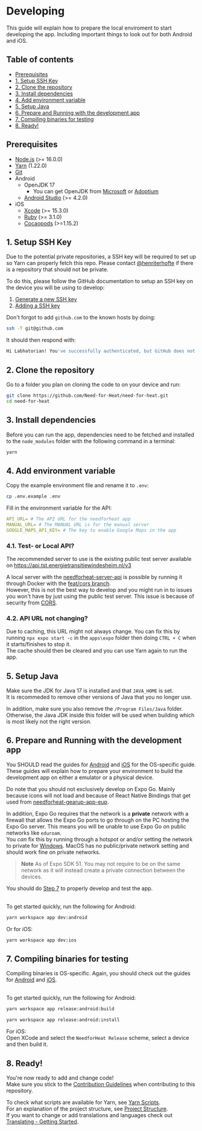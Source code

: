 # Developing
This guide will explain how to prepare the local enviroment to start developing the app. Including important things to look out for both Android and iOS.

## Table of contents
- [Prerequisites](#prerequisites)
- [1. Setup SSH Key](#1-setup-ssh-key)
- [2. Clone the repository](#2-clone-the-repository)
- [3. Install dependencies](#3-install-dependencies)
- [4. Add environment variable](#4-add-environment-variable)
- [5. Setup Java](#5-setup-java)
- [6. Prepare and Running with the development app](#6-prepare-and-running-with-the-development-app)
- [7. Compiling binaries for testing](#7-compiling-binaries-for-testing)
- [8. Ready!](#8-ready)

## Prerequisites
-	[Node.js](https://yarnpkg.com/) (>= 16.0.0)
-	[Yarn](https://yarnpkg.com/) (1.22.0)
-   [Git](https://git-scm.com/)
- Android
    -	OpenJDK 17
        - You can get OpenJDK from [Microsoft](https://learn.microsoft.com/nl-nl/java/openjdk/download#openjdk-17) or [Adoptium](https://adoptium.net/temurin/releases/?version=17)
    -	[Android Studio](https://developer.android.com/studio) (>= 4.2.0)
- iOS
    - [Xcode](https://developer.apple.com/xcode/) (>= 15.3.0)
    - [Ruby](https://www.ruby-lang.org/en/) (>= 3.1.0)
    - [Cocaopods](https://cocoapods.org/) (>=1.15.2)

## 1. Setup SSH Key
Due to the potential private repositories, a SSH key will be required to set up so Yarn can properly fetch this repo. Please contact [@henriterhofte](https://github.com/henriterhofte) if there is a repository that should not be private.

To do this, please follow the GitHub documentation to setup an SSH key on the device you will be using to develop:
1. [Generate a new SSH key](https://docs.github.com/en/authentication/connecting-to-github-with-ssh/generating-a-new-ssh-key-and-adding-it-to-the-ssh-agent)
2. [Adding a SSH key](https://docs.github.com/en/authentication/connecting-to-github-with-ssh/adding-a-new-ssh-key-to-your-github-account)

Don't forgot to add `github.com` to the known hosts by doing:

```bash
ssh -T git@github.com
```

It should then respond with:
```bash
Hi Labhatorian! You've successfully authenticated, but GitHub does not provide shell access.
```

## 2. Clone the repository
Go to a folder you plan on cloning the code to on your device and run:
```bash
git clone https://github.com/Need-for-Heat/need-for-heat.git
cd need-for-heat
```

## 3. Install dependencies
Before you can run the app, dependencies need to be fetched and installed to the `node_modules` folder with the following command in a terminal:

```bash
yarn
```

## 4. Add environment variable
Copy the example environment file and rename it to `.env`:

```bash
cp .env.example .env
```

Fill in the environment variable for the API:

```yaml
API_URL= # The API URL for the needforheat app
MANUAL_URL= # The MANUAL URL is for the manual server
GOOGLE_MAPS_API_KEY= # The key to enable Google Maps in the app
```

### 4.1. Test- or Local API?
The recommended server to use is the existing public test server available on <https://api.tst.energietransitiewindesheim.nl/v3>

A local server with the [needforheat-server-api](https://github.com/energietransitie/needforheat-server-api) is possible by running it through Docker with the [feat/cors branch](https://github.com/energietransitie/needforheat-server-api/tree/feat/cors). \
However, this is not the best way to develop and you might run in to issues you won't have by just using the public test server. This issue is because of security from [CORS](https://developer.mozilla.org/en-US/docs/Web/HTTP/CORS).

### 4.2. API URL not changing?
Due to caching, this URL might not always change. You can fix this by running `npx expo start -c` in the `apps\expo` folder then doing `CTRL + C` when it starts/finishes to stop it. \
The cache should then be cleared and you can use Yarn again to run the app.

## 5. Setup Java
Make sure the JDK for Java 17 is installed and that `JAVA_HOME` is set. \
It is recommeded to remove other versions of Java that you no longer use.

In addition, make sure you also remove the `/Program Files/Java` folder. \
Otherwise, the Java JDK inside this folder will be used when building which is most likely not the right version. 

## 6. Prepare and Running with the development app
You SHOULD read the guides for [Android](./android.md) and [iOS](./ios.md) for the OS-specific guide. These guides will explain how to prepare your environment to build the development app on either a emulator or a physical device.

Do note that you should not exclusively develop on Expo Go. Mainly because icons will not load and because of React Native Bindings that get used from [needforheat-gearup-app-eup](needforheat-gearup-app-eup). 

In addition, Expo Go requires that the network is a **private** network with a firewall that allows the Expo Go ports to go through on the PC hosting the Expo Go server. This means you will be unable to use Expo Go on public networks like `eduroam`. \
You *can* fix this by running through a hotspot or and/or setting the network to private for [Windows](https://support.microsoft.com/en-us/windows/make-a-wi-fi-network-public-or-private-in-windows-0460117d-8d3e-a7ac-f003-7a0da607448d). MacOS has no public/private network setting and should work fine on private networks.

>**Note**
> As of Expo SDK 51. You may not require to be on the same network as it will instead create a private connection between the devices.

You should do [Step 7](#7-compiling-binaries-for-testing) to properly develop and test the app.
<br><br>

To get started quickly, run the following for Android:
```bash
yarn workspace app dev:android
```
Or for iOS:
```bash
yarn workspace app dev:ios
```

## 7. Compiling binaries for testing
Compiling binaries is OS-specific. Again, you should check out the guides for [Android](./android.md) and [iOS](./ios.md).
<br><br>

To get started quickly, run the following for Android:

```bash
yarn workspace app release:android:build
```

```bash
yarn workspace app release:android:install
```

For iOS: \
Open XCode and select the `NeedforHeat Release` scheme, select a device and then build it.

## 8. Ready!
You're now ready to add and change code! \
Make sure you stick to the [Contribution Guidelines](./contributing.md) when contributing to this repository.

To check what scripts are available for Yarn, see [Yarn Scripts](./scripts.md). \
For an explanation of the project structure, see [Project Structure](./project-structure.md). \
If you want to change or add translations and languages check out [Translating - Getting Started](./translating.md).
